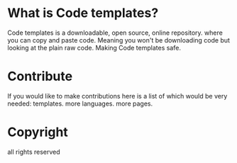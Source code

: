 # What is Code templates?
Code templates is a downloadable, open source, online repository.
where you can copy and paste code. Meaning you won't be downloading code but looking at the plain raw code.
Making Code templates safe.
# Contribute
If you would like to make contributions here is a list of which would be very needed:
templates.
more languages.
more pages.
# Copyright
all rights reserved


